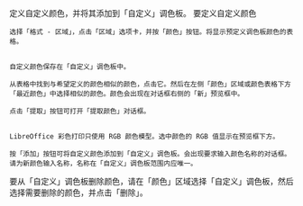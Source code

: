 定义自定义颜色，并将其添加到「自定义」调色板。
要定义自定义颜色

    选择「格式 - 区域」，点击「区域」选项卡，并按「颜色」按钮。将显示预定义调色板颜色的表格。
    

    自定义颜色保存在「自定义」调色板中。

    从表格中找到与希望定义的颜色相似的颜色，点击它。然后在左侧「颜色」区域或颜色表格下方「最近颜色」中选择相似的颜色。颜色会出现在对话框右侧的「新」预览框中。

    点击「提取」按钮可打开「提取颜色」对话框。
    

    LibreOffice 彩色打印只使用 RGB 颜色模型。选中颜色的 RGB 值显示在预览框下方。

    按「添加」按钮可将自定义颜色添加到「自定义」调色板。会出现要求输入颜色名称的对话框。请为新颜色输入名称，名称在「自定义」调色板范围内应唯一。



要从「自定义」调色板删除颜色，请在「颜色」区域选择「自定义」调色板，然后选择需要删除的颜色，并点击「删除」。
